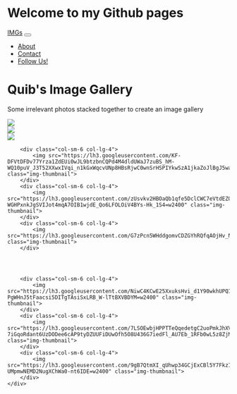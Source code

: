 # Welcome to my Github pages


<!DOCTYPE html>
<html>
<head>
	<title>Gallery of Images</title>
	<link rel="stylesheet" href="https://cdn.jsdelivr.net/npm/bootstrap@4.5.3/dist/css/bootstrap.min.css" integrity="sha384-TX8t27EcRE3e/ihU7zmQxVncDAy5uIKz4rEkgIXeMed4M0jlfIDPvg6uqKI2xXr2" crossorigin="anonymous">
	<link rel="stylesheet" type="text/css" href="ImageGallery.css">
	<link rel="stylesheet" type="text/css" href="https://cdnjs.cloudflare.com/ajax/libs/font-awesome/4.4.0/css/font-awesome.css">
</head>
<body>


<nav class="navbar navbar-expand-md bg-dark navbar-dark fixed-top">
  <!-- Brand -->
  <a class="navbar-brand" href="#">IMGs</a>

  <!-- Toggler/collapsibe Button -->
  <button class="navbar-toggler" type="button" data-toggle="collapse" data-target="#collapsibleNavbar">
    <span class="navbar-toggler-icon"></span>
  </button>

  <!-- Navbar links -->
  <div class="collapse navbar-collapse" id="collapsibleNavbar">
    <ul class="navbar-nav">
      <li class="nav-item">
        <a class="nav-link" href="https://www.google.com">About</a>
      </li>
      <li class="nav-item">
        <a class="nav-link" href="https://www.google.com">Contact</a>
      </li>
      <li class="nav-item">
        <a class="nav-link" href="https://www.google.com">Follow Us!</a>
      </li>
    </ul>
  </div>
</nav>

<div class="container">
	<div class="jumbotron">
		<h1> <i class="fa fa-spinner fa-spin"></i>Quib's Image Gallery</h1>
		<p>Some irrelevant photos stacked together to create an image gallery</p>
	</div>
	<div class="row">
		<div class="col-sm-6 col-lg-4">
			<img src="https://lh3.googleusercontent.com/G90vcBzwQr0GRZeEKXzBH2T7-Q0aO0y-wkxpUaLxihCwQBOjMl3LP29Usew0jLEqqJzex-k9z3ZPHEekqcRDDOuU94iASeWbhGW8nC_o2gPchlS7DctxrjCabfOTU0UiF_pVUXmJvBs=w2400" class="img-thumbnail">
		</div>
		<div class="col-sm-6 col-lg-4">
			<img src="https://lh3.googleusercontent.com/wd94hKvGU9hFJLIiF8szmWzGaM47bzLWM3k5OTYvHroTmgRbIYUECbo881-gEXFghgTJ7hpND3jI-KFRtwuOOs_Obwod6u7GybTw6Nou_Shu6FlypFb6VSpBVQjC0z7u5v0uO-yuPFg=w2400" class="img-thumbnail">
		</div>
		<div class="col-sm-6 col-lg-4">
			<img src="https://lh3.googleusercontent.com/V9NOLef404BWmxkMUraCEbAildQhhpG_9JfUi_-0b1dou5MeTXJVviv20cNcT6Yzad6-VEFeJE7ZMh4q8tUy4nS5MFJo2RQo_PEwY-a-QfYav7c9NEskiaJz0PjB6jceQK-kb4jlRXs=w2400" class="img-thumbnail">
		</div>
	

	
		<div class="col-sm-6 col-lg-4">
			<img src="https://lh3.googleusercontent.com/KF-DFVtDFDv77Yrza1ZdEUi0wJL9btzbnCQPd4M4dldUWaJ7zuBS_hM-WQ10puV_J3T52XXwxIVqi_n1kGxWqcvUNp8HBsRjwC0wnSrHSPIYkwSzA1jkaZoJlBgJ5waOzUg47kKK00E=w2400" class="img-thumbnail">
		</div>
		<div class="col-sm-6 col-lg-4">
			<img src="https://lh3.googleusercontent.com/zUsvkv2HBOaQb1qfe5DclCWC7eVtdEZOPd8FdyoVmlv80YHk1GERY2XJOzNFMFAoUGO1Dgl_zCm4XT3H2F5Rzq_i-WGHPxnkJgSVIJot4mqA7OIB1wjdE_Qo6LFOLOiV4BYs-Hk_1S4=w2400" class="img-thumbnail">
		</div>
		<div class="col-sm-6 col-lg-4">
			<img src="https://lh3.googleusercontent.com/G7zPcn5WHddgomvCDZGYhRQfqAOjHv_NKreeQHlG_VYyd3ufYWTo26ri_0ir3EkzNEZD5KpzlJh7vJjnq_NEKmLt2SNHstzf7MG0uY17PoFaqWroLPF8WFtmXb0ZyonjxM0p4gwKxyE=w2400" class="img-thumbnail">
		</div>
	      


	
		<div class="col-sm-6 col-lg-4">
			<img src="https://lh3.googleusercontent.com/NiwC4KCwE25XxuksHvi_d1Y90wkhUPQIIBcLjhaYY3RIttDsjkjDFRAQzTnfELDNWUygJP4Egmrc0mMVhGcwu1d08MyiQZuNB-PgWHnJ5tFaacsi5DITgTAsiSxLRB_W-lTtBXVBDYM=w2400" class="img-thumbnail">
		</div>
		<div class="col-sm-6 col-lg-4">
			<img src="https://lh3.googleusercontent.com/7LSOEwbjHPPTTeQqedetgC2uoPmkJhXVDHzMtwUJsZSb7OFoScMd9lZxa4Qgh-7iGqoRdant6UzDODee6cAP9tyDZUUFiDUwOfh5O8U436G7iedFl_AU7Eb_1RFb0wL5z8ZjMWYvYIs=w2400" class="img-thumbnail">
		</div>
		<div class="col-sm-6 col-lg-4">
			<img src="https://lh3.googleusercontent.com/9gB7QtmXI_qUhwp34GCjExCBl5Y7FkzIlRrzo9OnuAA_OYN5KXc1SUk8xjLXWrBviu5b20rQqSh3aDqq3G5i0w1ZOf8s1OH_LFHVt_8i7OG3phjT-UMpmwNEMD2NugXChWa0-nt6IDE=w2400" class="img-thumbnail">
		</div>
	</div>	             
</div>








<script
  src="https://code.jquery.com/jquery-3.6.0.min.js"
  integrity="sha256-/xUj+3OJU5yExlq6GSYGSHk7tPXikynS7ogEvDej/m4="
  crossorigin="anonymous"></script>
<script type="text/javascript" src="https://stackpath.bootstrapcdn.com/bootstrap/4.5.2/js/bootstrap.min.js"></script>
</body>
</html>

